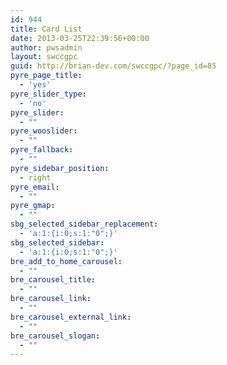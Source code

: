 ```yaml
---
id: 944
title: Card List
date: 2013-03-25T22:39:56+00:00
author: pwsadmin
layout: swccgpc
guid: http://brian-dev.com/swccgpc/?page_id=85
pyre_page_title:
  - 'yes'
pyre_slider_type:
  - 'no'
pyre_slider:
  - ""
pyre_wooslider:
  - ""
pyre_fallback:
  - ""
pyre_sidebar_position:
  - right
pyre_email:
  - ""
pyre_gmap:
  - ""
sbg_selected_sidebar_replacement:
  - 'a:1:{i:0;s:1:"0";}'
sbg_selected_sidebar:
  - 'a:1:{i:0;s:1:"0";}'
bre_add_to_home_carousel:
  - ""
bre_carousel_title:
  - ""
bre_carousel_link:
  - ""
bre_carousel_external_link:
  - ""
bre_carousel_slogan:
  - ""
---
```

